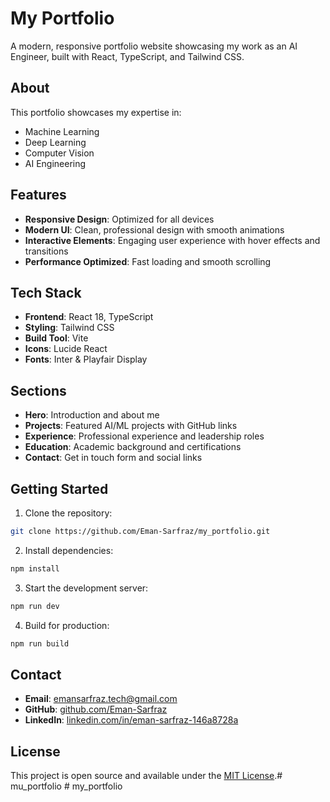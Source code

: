# My Portfolio

A modern, responsive portfolio website showcasing my work as an AI Engineer, built with React, TypeScript, and Tailwind CSS.

## About

This portfolio showcases my expertise in:
- Machine Learning
- Deep Learning  
- Computer Vision
- AI Engineering

## Features

- **Responsive Design**: Optimized for all devices
- **Modern UI**: Clean, professional design with smooth animations
- **Interactive Elements**: Engaging user experience with hover effects and transitions
- **Performance Optimized**: Fast loading and smooth scrolling

## Tech Stack

- **Frontend**: React 18, TypeScript
- **Styling**: Tailwind CSS
- **Build Tool**: Vite
- **Icons**: Lucide React
- **Fonts**: Inter & Playfair Display

## Sections

- **Hero**: Introduction and about me
- **Projects**: Featured AI/ML projects with GitHub links
- **Experience**: Professional experience and leadership roles
- **Education**: Academic background and certifications
- **Contact**: Get in touch form and social links

## Getting Started

1. Clone the repository:
```bash
git clone https://github.com/Eman-Sarfraz/my_portfolio.git
```

2. Install dependencies:
```bash
npm install
```

3. Start the development server:
```bash
npm run dev
```

4. Build for production:
```bash
npm run build
```

## Contact

- **Email**: emansarfraz.tech@gmail.com
- **GitHub**: [github.com/Eman-Sarfraz](https://github.com/Eman-Sarfraz)
- **LinkedIn**: [linkedin.com/in/eman-sarfraz-146a8728a](https://linkedin.com/in/eman-sarfraz-146a8728a)

## License

This project is open source and available under the [MIT License](LICENSE).# mu_portfolio
#   m y _ p o r t f o l i o  
 